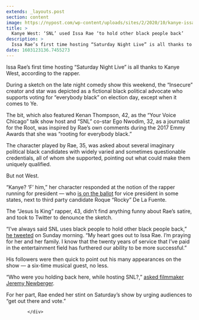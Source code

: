 ```yaml
--- 
extends: _layouts.post 
section: content 
image: https://nypost.com/wp-content/uploads/sites/2/2020/10/kanye-issa-rae-01.jpg?quality=90&strip=all&w=1200 
title: > 
  Kanye West: ‘SNL’ used Issa Rae ‘to hold other black people back’ 
description: > 
  Issa Rae’s first time hosting “Saturday Night Live” is all thanks to Kanye West, according to the rapper.“I’ve always said SNL uses black people to hold other black people back,” he tweeted on Sunday morning.“My heart goes out to Issa Rae.“Who were you holding back here, while hosting SNL?,” asked filmmaker Jeremy Newberger.For her part, Rae ended her stint on Saturday’s show by urging audiences to “get out there and vote.” 
date: 1603123136.7455273 
--- 
```

<div><p>Issa Rae&#8217;s first time hosting &#8220;Saturday Night Live&#8221; is all thanks to Kanye West, according to the rapper.</p>
<p>During a sketch on the late night comedy show this weekend, the &#8220;Insecure&#8221; creator and star was depicted as a fictional black political advocate who supports voting for &#8220;everybody black&#8221; on election day, except when it comes to Ye.</p>
<p>The bit, which also featured Kenan Thompson, 42, as the &#8220;Your Voice Chicago&#8221; talk show host and &#8220;SNL&#8221; co-star Ego Nwodim, 32, as a journalist for the Root, was inspired by Rae&#8217;s own comments during the 2017 Emmy Awards that she was &#8220;rooting for everybody black.&#8221;</p>
<p>The character played by Rae, 35, was asked about several imaginary political black candidates with widely varied and sometimes questionable credentials, all of whom she supported, pointing out what could make them uniquely qualified.</p>
<p>But not West.</p>
<p>&#8220;Kanye? &#8216;F&#8217; him,&#8221; her character responded at the notion of the rapper running for president &#8212; who <a href="https://pagesix.com/2020/10/16/kourtney-kardashian-wears-vote-kanye-hat-faces-backlash/" rel="noopener noreferrer" target="_blank">is on the ballot</a> for vice president in some states, next to third party candidate Roque &#8220;Rocky&#8221; De La Fuente.</p>
<p>The &#8220;Jesus Is King&#8221; rapper, 43, didn&#8217;t find anything funny about Rae&#8217;s satire, and took to Twitter to denounce the sketch.</p>
<p>&#8220;I&#8217;ve always said SNL uses black people to hold other black people back,&#8221; <a href="https://twitter.com/kanyewest/status/1317819037036941313?s=20" rel="noopener noreferrer" target="_blank">he tweeted</a> on Sunday morning. &#8220;My heart goes out to Issa Rae. I&#8217;m praying for her and her family. I know that the twenty years of service that I&#8217;ve paid in the entertainment field has furthered our ability to be more successful.&#8221;</p>
<p>His followers were then quick to point out his many appearances on the show &#8212; a six-time musical guest, no less.</p>
<p>&#8220;Who were you holding back here, while hosting SNL?,&#8221; <a href="https://twitter.com/jeremynewberger/status/1317819769408659462" rel="noopener noreferrer" target="_blank">asked filmmaker Jeremy Newberger</a>.</p>
<p>For her part, Rae ended her stint on Saturday&#8217;s show by urging audiences to &#8220;get out there and vote.&#8221;</p>
 
			</div>